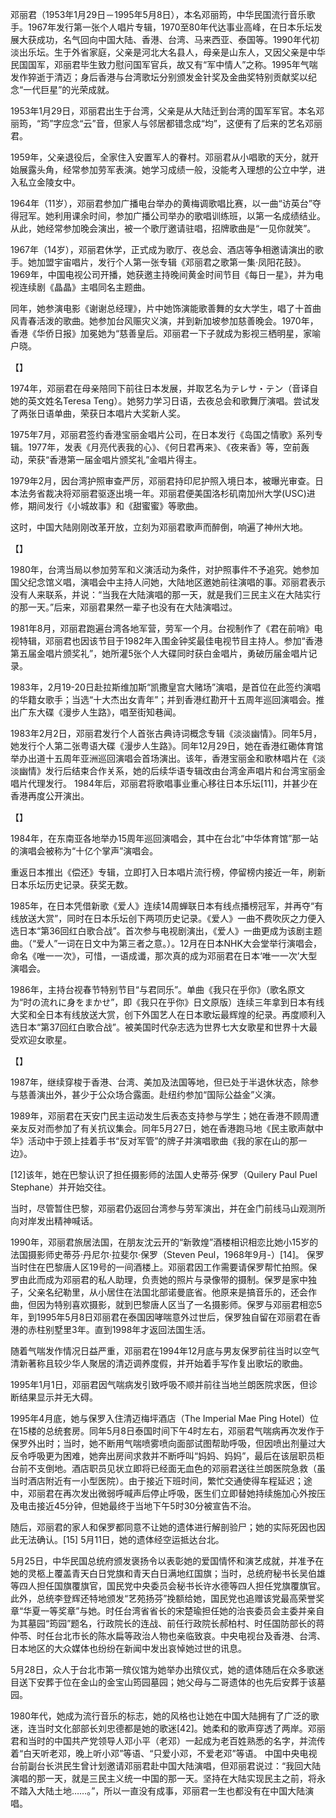 邓丽君（1953年1月29日－1995年5月8日），本名邓丽筠，中华民国流行音乐歌手。1967年发行第一张个人唱片专辑，1970至80年代达事业高峰，在日本乐坛发展大获成功，名气回向中国大陆、香港、台湾、马来西亚、泰国等。1990年代初淡出乐坛。生于外省家庭，父亲是河北大名县人，母亲是山东人，又因父亲是中华民国国军，邓丽君毕生致力慰问国军官兵，故又有“军中情人”之称。1995年气喘发作猝逝于清迈；身后香港与台湾歌坛分别颁发金针奖及金曲奖特别贡献奖以纪念“一代巨星”的光荣成就。





1953年1月29日，邓丽君出生于台湾，父亲是从大陆迁到台湾的国军军官。本名邓丽筠，“筠”字应念“云”音，但家人与邻居都错念成“均”，这便有了后来的艺名邓丽君。

1959年，父亲退役后，全家住入安置军人的眷村。邓丽君从小唱歌的天分，就开始展露头角，经常参加劳军表演。她学习成绩一般，没能考入理想的公立中学，进入私立金陵女中。



1964年（11岁），邓丽君参加广播电台举办的黄梅调歌唱比赛，以一曲“访英台”夺得冠军。她利用课余时间，参加广播公司举办的歌唱训练班，以第一名成绩结业。从此，她经常参加晚会演出，被一个歌厅邀请驻唱，招牌歌曲是“一见你就笑”。

1967年（14岁），邓丽君休学，正式成为歌厅、夜总会、酒店等争相邀请演出的歌手。她加盟宇宙唱片，发行个人第一张专辑《邓丽君之歌第一集·凤阳花鼓》。1969年，中国电视公司开播，她获邀主持晚间黄金时间节目《每日一星》，并为电视连续剧《晶晶》主唱同名主题曲。

同年，她参演电影《谢谢总经理》，片中她饰演能歌善舞的女大学生，唱了十首曲风青春活泼的歌曲。她参加台风赈灾义演，并到新加坡参加慈善晚会。1970年，香港《华侨日报》加冕她为“慈善皇后。邓丽君一下子就成为影视三栖明星，家喻户晓。





【】



1974年，邓丽君在母亲陪同下前往日本发展，并取艺名为テレサ・テン（音译自她的英文姓名Teresa Teng）。她努力学习日语，去夜总会和歌舞厅演唱。尝试发了两张日语单曲，荣获日本唱片大奖新人奖。

1975年7月，邓丽君签约香港宝丽金唱片公司，在日本发行《岛国之情歌》系列专辑。1977年，发表《月亮代表我的心》、《何日君再来》、《夜来香》等，空前轰动，荣获“香港第一届金唱片颁奖礼”金唱片得主。





1979年2月，因台湾护照审查严厉，邓丽君持印尼护照入境日本，被曝光审查。日本法务省裁决将邓丽君驱逐出境一年。邓丽君便美国洛杉矶南加州大学(USC)进修，期间发行《小城故事》和《甜蜜蜜》等歌曲。

这时，中国大陆刚刚改革开放，立刻为邓丽君歌声而醉倒，响遍了神州大地。





【】

1980年，台湾当局以参加劳军和义演活动为条件，对护照事件不予追究。她参加国父纪念馆义唱，演唱会中主持人问她，大陆地区邀她前往演唱的事。邓丽君表示没有人来联系，并说：“当我在大陆演唱的那一天，就是我们三民主义在大陆实行的那一天。”后来，邓丽君果然一辈子也没有在大陆演唱过。



1981年8月，邓丽君跑遍台湾各地军营，劳军一个月。台视制作了《君在前哨》电视特辑，邓丽君也因该节目于1982年入围金钟奖最佳电视节目主持人。参加“香港第五届金唱片颁奖礼”，她所灌5张个人大碟同时获白金唱片，勇破历届金唱片记录。









1983年，2月19-20日赴拉斯维加斯“凯撒皇宫大赌场”演唱，是首位在此签约演唱的华籍女歌手；当选“十大杰出女青年”；并到香港红勘开十五周年巡回演唱会。推出广东大碟《漫步人生路》，唱至街知巷闻。

1983年2月2日，邓丽君发行个人首张古典诗词概念专辑《淡淡幽情》。同年5月，她发行个人第二张粤语大碟《漫步人生路》。同年12月29日，她在香港红磡体育馆举办出道十五周年亚洲巡回演唱会首场演出。该年，香港宝丽金和歌林唱片在《淡淡幽情》发行后结束合作关系，她的后续华语专辑改由台湾金声唱片和台湾宝丽金唱片代理发行。
1984年后，邓丽君将歌唱事业重心移往日本乐坛[11]，并甚少在香港再度公开演出。

【】

1984年，在东南亚各地举办15周年巡回演唱会，其中在台北“中华体育馆”那一站的演唱会被称为“十亿个掌声”演唱会。

重返日本推出《偿还》专辑，立即打入日本唱片流行榜，停留榜内接近一年，刷新日本乐坛历史记录。获奖无数。

1985年，在日本凭借新歌《爱人》连续14周蝉联日本有线点播榜冠军，并再夺“有线放送大赏”，同时在日本乐坛创下两项历史记录。《爱人》一曲不费吹灰之力便入选日本“第36回红白歌合战”。首次参与电视剧演出，《爱人》一曲更成为该剧主题曲。（“爱人”一词在日文中为第三者之意。）。12月在日本NHK大会堂举行演唱会，命名《唯一一次》，可惜，一语成谶，那次真的成为邓丽君在日本‘唯一一次’大型演唱会。

1986年，主持台视春节特别节目“与君同乐”。单曲《我只在乎你》（歌名原文为“时の流れに身をまかせ”，即《我只在乎你》日文原版）连续三年拿到日本有线大奖和全日本有线放送大赏，创下外国艺人在日本歌坛最辉煌的纪录。再度顺利入选日本“第37回红白歌合战”。被美国时代杂志选为世界七大女歌星和世界十大最受欢迎女歌星。

【】

1987年，继续穿梭于香港、台湾、美加及法国等地，但已处于半退休状态，除参与慈善演出外，甚少于公众场合露面。赴纽约参加“国际公益金”义演。

1989年，邓丽君在天安门民主运动发生后表态支持参与学生；她在香港不顾周遭亲友反对而参加了有关抗议集会。同年5月27日，她在香港跑马地《民主歌声献中华》活动中于颈上挂着手书“反对军管”的牌子并演唱歌曲《我的家在山的那一边》。



[12]该年，她在巴黎认识了担任摄影师的法国人史蒂芬·保罗（Quilery Paul Puel Stephane）并开始交往。

当时，尽管暂住巴黎，邓丽君仍返回台湾参与劳军演出，并在金门前线马山观测所向对岸发出精神喊话。

1990年，邓丽君旅居法国，在朋友沈云开的“新敦煌”酒楼相识相恋比她小15岁的法国摄影师史蒂芬·丹尼尔·拉斐尔·保罗（Steven Peul，1968年9月-）[14]。 保罗当时住在巴黎唐人区19号的一间酒楼上。邓丽君因工作需要请保罗帮忙拍照。保罗由此而成为邓丽君的私人助理，负责她的照片与录像带的摄制。保罗是家中独子，父亲名纪勒里，从小居住在法国北部诺曼底省。他原来是搞音乐的，还会作曲，但因为特别喜欢摄影，就到巴黎唐人区当了一名摄影师。保罗与邓丽君相恋5年，到1995年5月8日邓丽君在泰国因哮喘意外过世后，保罗独自留在邓丽君在香港的赤柱别墅里3年。直到1998年才返回法国生活。

随着气喘发作情况日益严重，邓丽君在1994年12月底与男友保罗前往当时以空气清新著称且较少华人聚居的清迈调养度假，并开始着手写作复出歌坛的歌曲。

1995年1月1日，邓丽君因气喘病发引致呼吸不顺并前往当地兰朗医院求医，但诊断结果显示并无大碍。

1995年4月底，她与保罗入住清迈梅坪酒店（The Imperial Mae Ping Hotel）位在15楼的总统套房。同年5月8日泰国时间下午4时左右，邓丽君气喘病再次发作于保罗外出时；当时，她不断用气喘喷雾喷向面部试图帮助呼吸，但因喷出剂量过大反令呼吸更为困难，她奔出房间求救并不断呼叫“妈妈、妈妈”，最后在该层职员柜台前不支倒地。酒店职员见状立即将已经面无血色的邓丽君送往兰朗医院急救（虽当时酒店附近有一小型医院）。由于接近下班时间，繁忙交通使得车程延迟；途中，邓丽君在再次发出微弱呼喊声后停止呼吸，医生们立即替她持续施加心外按压及电击接近45分钟，但她最终于当地下午5时30分被宣告不治。

随后，邓丽君的家人和保罗都同意不让她的遗体进行解剖验尸；她的实际死因也因此无法确认。[15]
5月11日，她的遗体经空运抵达台北。



5月25日，中华民国总统府颁发褒扬令以表彰她的爱国情怀和演艺成就，并准予在她的灵柩上覆盖青天白日党旗和青天白日满地红国旗；当时，总统府秘书长吴伯雄等四人担任国旗覆旗官，国民党中央委员会秘书长许水德等四人担任党旗覆旗官。此外，总统李登辉还特地颁发“艺苑扬芬”挽额给她，国民党也追赠该党最高荣誉奖章“华夏一等奖章”与她。时任台湾省省长的宋楚瑜担任她的治丧委员会主委并亲自为其墓园“筠园”题名，行政院长的连战、前任行政院长郝柏村、时任国防部长的蒋仲苓、时任台北市长的陈水扁等政治人物也亲临致哀。中央电视台及香港、台湾、日本地区的大众媒体也纷纷在新闻中发出哀悼她过世的讯息。

5月28日，众人于台北市第一殡仪馆为她举办出殡仪式，她的遗体随后在众多歌迷目送下安葬于位在金山的金宝山筠园墓园；她父母与二哥遗体的也先后安葬于该墓园。



1980年代，她成为流行音乐的标志，她的风格也让她在中国大陆拥有了广泛的歌迷，连当时文化部部长刘忠德都是她的歌迷[42]。她柔和的歌声穿透了两岸。邓丽君和当时的中国共产党领导人邓小平（老邓）一起成为老百姓熟悉的名字，并流传着“白天听老邓，晚上听小邓”等语、“只爱小邓，不爱老邓”等语。
中国中央电视台前副台长洪民生曾计划邀请邓丽君赴中国大陆演唱，但邓丽君说过：“我回大陆演唱的那一天，就是三民主义统一中国的那一天。坚持在大陆实现民主之前，将永不踏入大陆土地……。”，所以一直没有成事，邓丽君一生也都没有在中国大陆演唱。

